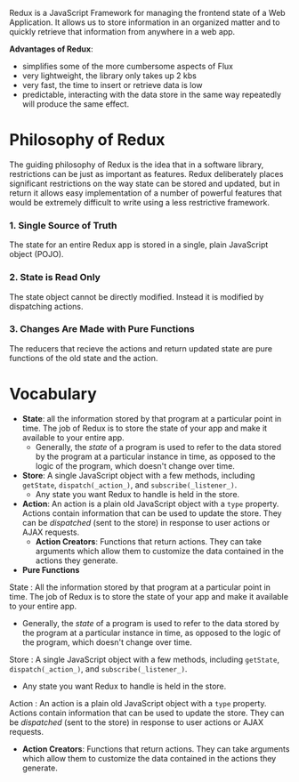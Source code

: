 Redux is a JavaScript Framework for managing the frontend state of a Web Application. It allows us to store information in an organized matter and to quickly retrieve that information from anywhere in a web app. 

**Advantages of Redux**:
- simplifies some of the more cumbersome aspects of Flux
- very lightweight, the library only takes up 2 kbs
- very fast, the time to insert or retrieve data is low
- predictable, interacting with the data store in the same way repeatedly will produce the same effect.

# Philosophy of Redux

The guiding philosophy of Redux is the idea that in a software library, restrictions can be just as important as features. Redux deliberately places significant restrictions on the way state can be stored and updated, but in return it allows easy implementation of a number of powerful features that would be extremely difficult to write using a less restrictive framework. 

### 1. Single Source of Truth 
The state for an entire Redux app is stored in a single, plain JavaScript object (POJO).

### 2. State is Read Only
The state object cannot be directly modified. Instead it is modified by dispatching actions.

### 3. Changes Are Made with Pure Functions
The reducers that recieve the actions and return updated state are pure functions of the old state and the action. 

# Vocabulary

- **State**: all the information stored by that program at a particular point in time. The job of Redux is to store the state of your app and make it available to your entire app. 
  - Generally, the _state_ of a program is used to refer to the data stored by the program at a particular instance in time, as opposed to the logic of the program, which doesn't change over time. 
- **Store**: A single JavaScript object with a few methods, including `getState`, `dispatch(_action_)`, and `subscribe(_listener_)`. 
  - Any state you want Redux to handle is held in the store. 
- **Action**: An action is a plain old JavaScript object with a `type` property. Actions contain information that can be used to update the store. They can be _dispatched_ (sent to the store) in response to user actions or AJAX requests. 
  - **Action Creators**: Functions that return actions. They can take arguments which allow them to customize the data contained in the actions they generate. 
- **Pure Functions** 

State
: All the information stored by that program at a particular point in time. The job of Redux is to store the state of your app and make it available to your entire app.
- Generally, the _state_ of a program is used to refer to the data stored by the program at a particular instance in time, as opposed to the logic of the program, which doesn't change over time. 

Store
: A single JavaScript object with a few methods, including `getState`, `dispatch(_action_)`, and `subscribe(_listener_)`. 
- Any state you want Redux to handle is held in the store.


Action
: An action is a plain old JavaScript object with a `type` property. Actions contain information that can be used to update the store. They can be _dispatched_ (sent to the store) in response to user actions or AJAX requests. 
- **Action Creators**: Functions that return actions. They can take arguments which allow them to customize the data contained in the actions they generate.
